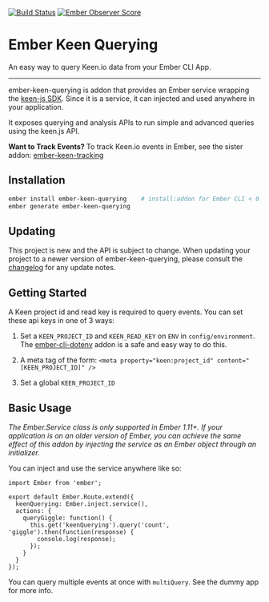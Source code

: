 [![Build Status](https://travis-ci.org/plyfe/ember-keen-querying.svg?branch=master)](https://travis-ci.org/plyfe/ember-keen-querying) [![Ember Observer Score](http://emberobserver.com/badges/ember-keen-querying.svg)](http://emberobserver.com/addons/ember-keen-querying)

# Ember Keen Querying

An easy way to query Keen.io data from your Ember CLI App.

---

ember-keen-querying is addon that provides an Ember service wrapping the [keen-js SDK](https://github.com/keen/keen-js). Since it is a service, it can injected and used anywhere in your application.

It exposes querying and analysis APIs to run simple and advanced queries using the keen.js API.

**Want to Track Events?**
To track Keen.io events in Ember, see the sister addon: [ember-keen-tracking](https://github.com/plyfe/ember-keen-tracking)


## Installation

```sh
ember install ember-keen-querying    # install:addon for Ember CLI < 0.2.3
ember generate ember-keen-querying
```

##  Updating

This project is new and the API is subject to change. When updating your project to a newer version of ember-keen-querying, please consult the [changelog](CHANGELOG.md) for any update notes.

## Getting Started

A Keen project id and read key is required to query events. You can set these api keys in one of 3 ways:

1. Set a `KEEN_PROJECT_ID` and `KEEN_READ_KEY` on `ENV` in `config/environment`. The [ember-cli-dotenv](https://github.com/fivetanley/ember-cli-dotenv) addon is a safe and easy way to do this.

2. A meta tag of the form: `<meta property="keen:project_id" content="[KEEN_PROJECT_ID]" />`

3. Set a global `KEEN_PROJECT_ID`

## Basic Usage
*The Ember.Service class is only supported in Ember 1.11+. If your application is on an older version of Ember, you can achieve the same effect of this addon by injecting the service as an Ember object through an initializer.*

You can inject and use the service anywhere like so:

```
import Ember from 'ember';

export default Ember.Route.extend({
  keenQuerying: Ember.inject.service(),
  actions: {
    queryGiggle: function() {
      this.get('keenQuerying').query('count', 'giggle').then(function(response) {
        console.log(response);
      });
    }
  }
});
```

You can query multiple events at once with `multiQuery`. See the dummy app for more info.
